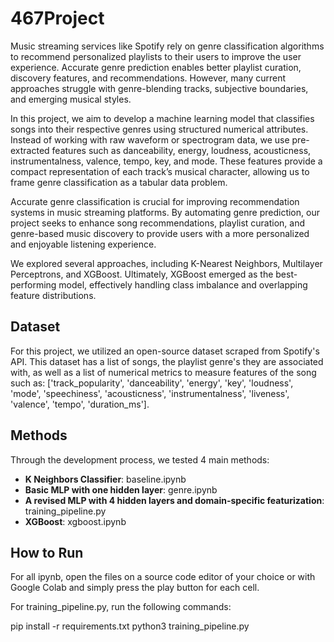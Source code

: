 # 467Project

Music streaming services like Spotify rely on genre classification algorithms to recommend personalized playlists to their users to improve the user experience. Accurate genre prediction enables better playlist curation, discovery features, and recommendations. However, many current approaches struggle with genre-blending tracks, subjective boundaries, and emerging musical styles. 

In this project, we aim to develop a machine learning model that classifies songs into their respective genres using structured numerical attributes. Instead of working with raw waveform or spectrogram data, we use pre-extracted features such as danceability, energy, loudness, acousticness, instrumentalness, valence, tempo, key, and mode. These features provide a compact representation of each track’s musical character, allowing us to frame genre classification as a tabular data problem.

Accurate genre classification is crucial for improving recommendation systems in music streaming platforms. By automating genre prediction, our project seeks to enhance song recommendations, playlist curation, and genre-based music discovery to provide users with a more personalized and enjoyable listening experience.

We explored several approaches, including K-Nearest Neighbors, Multilayer Perceptrons, and XGBoost. Ultimately, XGBoost emerged as the best-performing model, effectively handling class imbalance and overlapping feature distributions.

## Dataset

For this project, we utilized an open-source dataset scraped from Spotify's API. This dataset has a list of songs, the playlist genre's they are associated with, as well as a list of numerical metrics to measure features of the song such as: ['track_popularity', 'danceability', 'energy', 'key', 'loudness', 'mode', 'speechiness', 'acousticness', 'instrumentalness', 'liveness', 'valence', 'tempo', 'duration_ms'].

## Methods

Through the development process, we tested 4 main methods: 
- **K Neighbors Classifier**: baseline.ipynb
- **Basic MLP with one hidden layer**: genre.ipynb
- **A revised MLP with 4 hidden layers and domain-specific featurization**: training_pipeline.py
- **XGBoost**: xgboost.ipynb

## How to Run

For all ipynb, open the files on a source code editor of your choice or with Google Colab and simply press the play button for each cell.

For training_pipeline.py, run the following commands:

pip install -r requirements.txt
python3 training_pipeline.py

